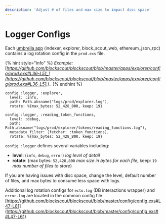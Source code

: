 ```yaml
---
description: 'Adjust # of files and max size to impact disc space'
---
```


# Logger Configs

Each [umbrella app](../information-and-settings/untitled.md) (indexer, explorer, block\_scout\_web, ethereum\_json\_rpc) contains a log rotation config in the `prod.exs` file.

{% hint style="info" %}
_Example:_ [_https://github.com/blockscout/blockscout/blob/master/apps/explorer/config/prod.exs#L36-L51_](https://github.com/blockscout/blockscout/blob/master/apps/explorer/config/prod.exs#L36-L51.)__
{% endhint %}

```
config :logger, :explorer,
  level: :info,
  path: Path.absname("logs/prod/explorer.log"),
  rotate: %{max_bytes: 52_428_800, keep: 19}

config :logger, :reading_token_functions,
  level: :debug,
  path: Path.absname("logs/prod/explorer/tokens/reading_functions.log"),
  metadata_filter: [fetcher: :token_functions],
  rotate: %{max_bytes: 52_428_800, keep: 19}
```

&#x20;`config :logger` defines several variables including:&#x20;

* **level**: (`info`, `debug`, `error`) _log level of detail_
* **rotate**:  {max bytes:  `52,428,800`  _max size in bytes for each file_, keep:  `19` _max number of files to store_}

If you are having issues with disc space, change the level, default number of files, and max bytes to consume less space with logs.

Additional log rotation configs for `ecto.log` (DB interactions wrapper) and `error.log` are located in the common config file [https://github.com/blockscout/blockscout/blob/master/config/config.exs#L47-L61](https://github.com/blockscout/blockscout/blob/master/config/config.exs##L47-L61)



